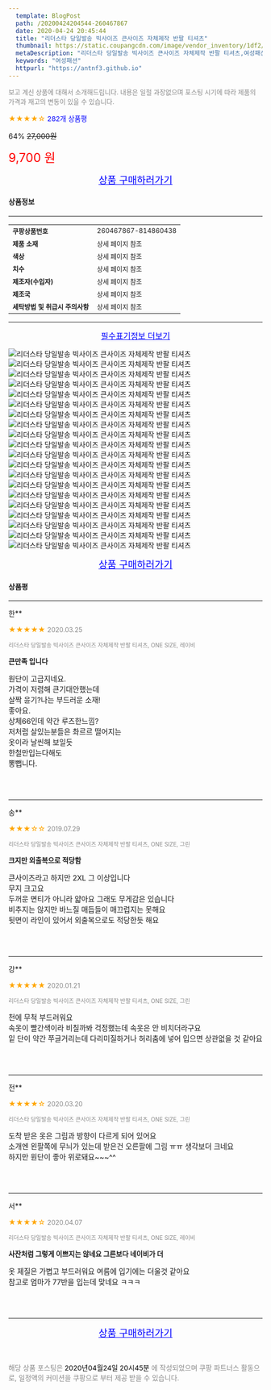 ```yaml
---
  template: BlogPost
  path: /20200424204544-260467867
  date: 2020-04-24 20:45:44
  title: "리더스타 당일발송 빅사이즈 큰사이즈 자체제작 반팔 티셔츠"
  thumbnail: https://static.coupangcdn.com/image/vendor_inventory/1df2/66262fadbef19543d73e29e9f86b98189520ccdc90635e766858a235f7d5.jpg
  metaDescription: "리더스타 당일발송 빅사이즈 큰사이즈 자체제작 반팔 티셔츠,여성패션"
  keywords: "여성패션"
  httpurl: "https://antnf3.github.io"
---
```

  
<span style="color: #888;font-size:0.8rem">보고 계신 상품에 대해서 소개해드립니다.
내용은 일절 과장없으며 포스팅 시기에 따라 제품의 가격과 재고의 변동이 있을 수 있습니다.</span>
  
<span style="color: orange;">★★★★☆</span> <span style="color: blue;font-size: 0.85rem;">282개 상품평</span>

<span style="font-size: 0.9rem">64%</span> <span style="font-size: 0.9rem">~~27,000원~~</span>

<span style="color: red;font-size: 1.5rem;">9,700 원</span>



<p align="center"><a href="http://me2.do/5ClAZJ6e" style="font-size: 1.2rem; color: blue;">상품 구매하러가기</a></p>

#### 상품정보

---

|                  |                       |
| ---------------- | --------------------- |
| **<span style="font-size:0.8rem;">쿠팡상품번호</span>** | <span style="font-size:0.8rem;">260467867-814860438</span> |
| **<span style="font-size:0.8rem;">제품 소재</span>**    | <span style="font-size:0.8rem;">상세 페이지 참조</span>        |
| **<span style="font-size:0.8rem;">색상</span>**    | <span style="font-size:0.8rem;">상세 페이지 참조</span>        |
| **<span style="font-size:0.8rem;">치수</span>**    | <span style="font-size:0.8rem;">상세 페이지 참조</span>        |
| **<span style="font-size:0.8rem;">제조자(수입자)</span>**    | <span style="font-size:0.8rem;">상세 페이지 참조</span>        |
| **<span style="font-size:0.8rem;">제조국</span>**    | <span style="font-size:0.8rem;">상세 페이지 참조</span>        |
| **<span style="font-size:0.8rem;">세탁방법 및 취급시 주의사항</span>**    | <span style="font-size:0.8rem;">상세 페이지 참조</span>        |




---

<p align="center"><a href="http://me2.do/5ClAZJ6e" style="font-size: 1rem; color: blue;">필수표기정보 더보기</a></p>

![리더스타 당일발송 빅사이즈 큰사이즈 자체제작 반팔 티셔츠](http://thumbnail6.coupangcdn.com/thumbnails/remote/q89/image/vendor_inventory/34cc/fa7a6f44740cbed376710dfa54fa47e443d2965e3eb0a56ea98bbaeb3eff.jpg)
![리더스타 당일발송 빅사이즈 큰사이즈 자체제작 반팔 티셔츠](http://thumbnail9.coupangcdn.com/thumbnails/remote/q89/image/vendor_inventory/70bd/e63b4179571087d0d565c195de87343438eeed56ff6bb5ae1c0ff67726c1.jpg)
![리더스타 당일발송 빅사이즈 큰사이즈 자체제작 반팔 티셔츠](http://thumbnail6.coupangcdn.com/thumbnails/remote/q89/image/vendor_inventory/08b5/e85309ead273c387a68dc596509e8c3d03148cd2d9df5c27573376720e92.jpg)
![리더스타 당일발송 빅사이즈 큰사이즈 자체제작 반팔 티셔츠](http://thumbnail8.coupangcdn.com/thumbnails/remote/q89/image/vendor_inventory/f0b9/781be2fe33a59bf31c743da1a29250b076a36a2e71d53dea2ca5d096db02.jpg)
![리더스타 당일발송 빅사이즈 큰사이즈 자체제작 반팔 티셔츠](http://thumbnail10.coupangcdn.com/thumbnails/remote/q89/image/vendor_inventory/bb40/283cf52f0937d000fbe5f2d7f2e84e4912bbec92424928be900e6347e90b.jpg)
![리더스타 당일발송 빅사이즈 큰사이즈 자체제작 반팔 티셔츠](http://thumbnail10.coupangcdn.com/thumbnails/remote/q89/image/vendor_inventory/5eb1/f15f315e60d05b60d57877216966ebb6579134724fbda2469e5ffd503e93.jpg)
![리더스타 당일발송 빅사이즈 큰사이즈 자체제작 반팔 티셔츠](http://thumbnail9.coupangcdn.com/thumbnails/remote/q89/image/vendor_inventory/6810/ef04f8ba1fa9fe2fe7eef1340e544f97c1397ddcd501edcf5e634f64f987.jpg)
![리더스타 당일발송 빅사이즈 큰사이즈 자체제작 반팔 티셔츠](http://thumbnail7.coupangcdn.com/thumbnails/remote/q89/image/vendor_inventory/55f6/a83ce5ee3d54ea2eee418fd02e8d9572d717b6b34aada28bc315df2f233a.jpg)
![리더스타 당일발송 빅사이즈 큰사이즈 자체제작 반팔 티셔츠](http://thumbnail8.coupangcdn.com/thumbnails/remote/q89/image/vendor_inventory/6d7e/cdcf0ad9268394268eca515431343e8c275992d06878cd3f87995937c8d8.jpg)
![리더스타 당일발송 빅사이즈 큰사이즈 자체제작 반팔 티셔츠](http://thumbnail9.coupangcdn.com/thumbnails/remote/q89/image/vendor_inventory/69d7/feaacf8562c6134f11ff9b6ff7fc575907bf34e57f19406c60bb10db30a8.jpg)
![리더스타 당일발송 빅사이즈 큰사이즈 자체제작 반팔 티셔츠](http://thumbnail7.coupangcdn.com/thumbnails/remote/q89/image/vendor_inventory/6015/261f09c7da2a26971e8253c786ad7e44b51e4717777e36c5afb5eb0be426.jpg)
![리더스타 당일발송 빅사이즈 큰사이즈 자체제작 반팔 티셔츠](http://thumbnail6.coupangcdn.com/thumbnails/remote/q89/image/vendor_inventory/f6bc/31147dc3203237feee65b84c7547eadc8d731eb4f6499b592a83044ee3b1.jpg)
![리더스타 당일발송 빅사이즈 큰사이즈 자체제작 반팔 티셔츠](http://thumbnail6.coupangcdn.com/thumbnails/remote/q89/image/vendor_inventory/9246/c6295cb98b356fc01ec531830c124fcdf1fc807ebc8941975a369cf28dc4.jpg)
![리더스타 당일발송 빅사이즈 큰사이즈 자체제작 반팔 티셔츠](http://thumbnail10.coupangcdn.com/thumbnails/remote/q89/image/vendor_inventory/30aa/d9bbcedbbabbfd10d7725a92b35e6333f1af4e48ef31fd76c0f5a3f18664.jpg)
![리더스타 당일발송 빅사이즈 큰사이즈 자체제작 반팔 티셔츠](http://thumbnail7.coupangcdn.com/thumbnails/remote/q89/image/vendor_inventory/a5db/c3a81582cbe9c99c5fb91e006731de91f91f54ff79cc0d4a1fb1ac90bcf9.jpg)
![리더스타 당일발송 빅사이즈 큰사이즈 자체제작 반팔 티셔츠](http://thumbnail6.coupangcdn.com/thumbnails/remote/q89/image/vendor_inventory/5c57/15fa4f7a73ecbff5a4feda6c2e1ef58e1853079f65269072ca9a90cdd9ac.jpg)
![리더스타 당일발송 빅사이즈 큰사이즈 자체제작 반팔 티셔츠](http://thumbnail6.coupangcdn.com/thumbnails/remote/q89/image/vendor_inventory/a24f/48dcee58f4d735849ee6227dd3077f99ac94b818e2d02a1bc6020e75e39c.jpg)
![리더스타 당일발송 빅사이즈 큰사이즈 자체제작 반팔 티셔츠](http://thumbnail8.coupangcdn.com/thumbnails/remote/q89/image/vendor_inventory/27e6/3b19c46303b2b736b61a4ad9e548e23571fa49b8ab43c053b25e5bff96de.jpg)
![리더스타 당일발송 빅사이즈 큰사이즈 자체제작 반팔 티셔츠](http://thumbnail10.coupangcdn.com/thumbnails/remote/q89/image/vendor_inventory/2ab5/627d708fe9c3c2d5025cc7a3564aef429557fd0f12535fae94ed3928469e.jpg)
![리더스타 당일발송 빅사이즈 큰사이즈 자체제작 반팔 티셔츠](http://thumbnail6.coupangcdn.com/thumbnails/remote/q89/image/vendor_inventory/b19b/2616bc7a90c04d65b06728ea5f5dfba1782840f77f3747ad79df9b64466f.jpg)

<p align="center"><a href="http://me2.do/5ClAZJ6e" style="font-size: 1.2rem; color: blue;">상품 구매하러가기</a></p>

#### 상품평
  
---
  
한**
    
<span style="color: orange;">★★★★★</span> <span style="font-size:0.8rem;color: #888;">2020.03.25</span>
    
<span style="color: #888;font-size:0.7rem">리더스타 당일발송 빅사이즈 큰사이즈 자체제작 반팔 티셔츠, ONE SIZE, 레이비</span>
    
<span style="font-size:0.85rem">**큰만족 입니다**</span>
    
<span style="font-size: 0.9rem;">원단이 고급지네요.<br/>가격이 저렴해  큰기대안했는데<br/>살짝  윤기?나는 부드러운 소재!<br/>좋아요.<br/>상체66인데  약간 루즈한느낌?<br/>저처럼  살있는분들은 촤르르 떨어지는<br/>옷이라 날씬해 보일듯<br/>한철만입는다해도<br/>뽕뺍니다.</span>
    
<br>
<br>

---
  
송**
    
<span style="color: orange;">★★★☆☆</span> <span style="font-size:0.8rem;color: #888;">2019.07.29</span>
    
<span style="color: #888;font-size:0.7rem">리더스타 당일발송 빅사이즈 큰사이즈 자체제작 반팔 티셔츠, ONE SIZE, 그린</span>
    
<span style="font-size:0.85rem">**크지만  외출복으로 적당함**</span>
    
<span style="font-size: 0.9rem;">큰사이즈라고 하지만 2XL 그 이상입니다<br/>무지 크고요<br/>두꺼운 면티가 아니라 얇아요 그래도 무게감은 있습니다<br/>비추지는 않지만 바느질 매듭들이 매끄럽지는 못해요<br/>뒷면이 라인이 있어서 외출복으로도 적당한듯 해요</span>
    
<br>
<br>

---
  
강**
    
<span style="color: orange;">★★★★★</span> <span style="font-size:0.8rem;color: #888;">2020.01.21</span>
    
<span style="color: #888;font-size:0.7rem">리더스타 당일발송 빅사이즈 큰사이즈 자체제작 반팔 티셔츠, ONE SIZE, 그린</span>
    

    
<span style="font-size: 0.9rem;">천에 무척 부드러워요 <br/>속옷이 빨간색이라 비칠까봐 걱정했는데 속옷은 안 비치더라구요<br/>잍 단이 약간 쭈글거리는데 다리미질하거나 허리춤에 넣어 입으면 상관없을 것 같아요</span>
    
<br>
<br>

---
  
전**
    
<span style="color: orange;">★★★★☆</span> <span style="font-size:0.8rem;color: #888;">2020.03.20</span>
    
<span style="color: #888;font-size:0.7rem">리더스타 당일발송 빅사이즈 큰사이즈 자체제작 반팔 티셔츠, ONE SIZE, 그린</span>
    

    
<span style="font-size: 0.9rem;">도착 받은 옷은 그림과 방향이 다르게 되어 있어요<br/>소개엔 왼팔쪽에 무늬가 있는데 받은건 오른팔에 그림 ㅠㅠ 생각보더 크네요<br/>하지만 원단이 좋아 위로돼요~~~^^</span>
    
<br>
<br>

---
  
서**
    
<span style="color: orange;">★★★★☆</span> <span style="font-size:0.8rem;color: #888;">2020.04.07</span>
    
<span style="color: #888;font-size:0.7rem">리더스타 당일발송 빅사이즈 큰사이즈 자체제작 반팔 티셔츠, ONE SIZE, 레이비</span>
    
<span style="font-size:0.85rem">**사잔처럼 그렇게 이쁘지는 않네요 그른보다 네이비가 더**</span>
    
<span style="font-size: 0.9rem;">옷 제질은 가볍고 부드러워요 여름에 입기에는 더울것 같아요<br/>참고로 엄마가 77반을 입는데 맞네요 ㅋㅋㅋ</span>
    
<br>
<br>


  
---
  
<p align="center"><a href="http://me2.do/5ClAZJ6e" style="font-size: 1.2rem; color: blue;">상품 구매하러가기</a></p>
  
<br>
  
<span style="font-size: 0.85rem; color: #888;">해당 상품 포스팅은 <span style="color: #000;"> 2020년04월24일 20시45분 </span> 에 작성되었으며 쿠팡 파트너스 활동으로, 일정액의 커미션을 쿠팡으로 부터 제공 받을 수 있습니다.</span>